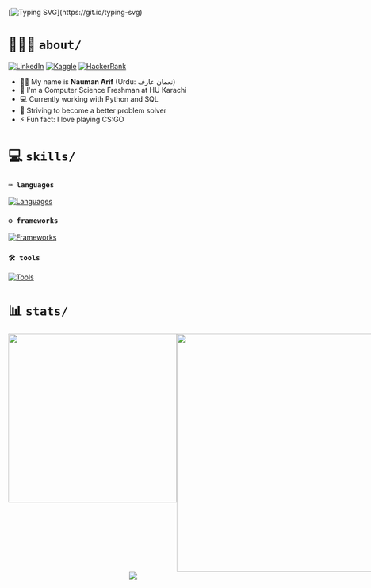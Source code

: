 
[![Typing SVG](https://readme-typing-svg.herokuapp.com?font=Press+Start+2P&size=36&duration=3000&pause=10000&color=1f6fea&center=true&vCenter=true&width=800&height=60&lines=Hello%2C+world!)](https://git.io/typing-svg)

# 🧑🏽‍💻 `about/`

[![LinkedIn](https://img.shields.io/badge/LinkedIn-%230077B5.svg?&style=flat-square&logo=linkedin&labelColor=0b65c3&logoColor=white&color=0b65c3)](https://linkedin.com/in/naumanaarif)
[![Kaggle](https://img.shields.io/badge/Kaggle-%230077B5.svg?&style=flat-square&logo=kaggle&labelColor=20beff&logoColor=white&color=20beff)](https://www.kaggle.com/naumanaarif)
[![HackerRank](https://img.shields.io/badge/HackerRank-%231877F2.svg?&style=flat-square&logo=hackerrank&color=0c131c)](https://www.hackerrank.com/naumanaarif)
<!-- [![DataCamp](https://img.shields.io/badge/DataCamp-%231877F2.svg?&style=flat-square&logo=datacamp&labelColor=05192d&logoColor=03ed61&color=05192d)](https://www.datacamp.com/profile/naumanaarif) -->
<!-- [![Medium](https://img.shields.io/badge/Medium-%231877F2.svg?&style=flat-square&logo=medium&color=black)](https://medium.com/@naumanaarif) -->

- 👨🏽 My name is **Nauman Arif** (Urdu: نعمان عارف)
- 🏫 I'm a Computer Science Freshman at HU Karachi
- 💻 Currently working with Python and SQL
- 🌱 Striving to become a better problem solver
- ⚡ Fun fact: I love playing CS:GO

# 💻 `skills/`

### `⌨️ languages`

[![Languages](https://skillicons.dev/icons?i=python,c,cpp,js,html,css,bash,md,regex&theme=dark)](#)

### `⚙️ frameworks`
[![Frameworks](https://skillicons.dev/icons?i=django,fastapi,selenium,flask,bootstrap&theme=dark)](#)

### `🛠️ tools`

[![Tools](https://skillicons.dev/icons?i=git,github,linux,vscode,powershell,mysql,ps&theme=dark)](#)

# 📊 `stats/`

<div align=center>

<div style="display: flex; justify-content: space-between;">

<!-- LANGS -->
<img src="https://github-readme-stats.vercel.app/api/top-langs/?username=naumanaarif&hide=Jupyter%20Notebook&title_color=ffffff&hide_border=true&show_icons=true&theme=github_dark&layout=compact" height="" width="340" style="margin-bottom: 10px">

<!-- STREAK -->
<img src="https://github-readme-streak-stats.herokuapp.com?user=naumanaarif&theme=github-dark-blue&stroke=384963&hide_border=true&date_format=M%20j%5B%2C%20Y%5D" width="480">

<!-- RANK -->
<!-- <img src="https://github-readme-stats.vercel.app/api?username=naumanaarif&theme=github_dark&show_icons=true&hide_border=true&count_private=true&hide_title=true"> -->

</div>

<!-- CONTRIBUTION GRAPH -->
<img src="https://activity-graph.herokuapp.com/graph?username=naumanaarif&theme=github-dark&hide_border=true&color=e5e5e5&custom_title=Contributions%20in%20last%2030%20days">

</div>

<!-- ![Views](https://komarev.com/ghpvc/?username=naumanaarif&color=1f6fea&style=for-the-badge&label=Profile+views) -->
